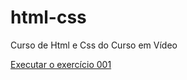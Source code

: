 # html-css
Curso de Html e Css do Curso em Vídeo

<a href="https://cassiocpsgit.github.io/html_css/CursoemVideo/exercicios/ex001/index.html">Executar o exercício 001</a>

